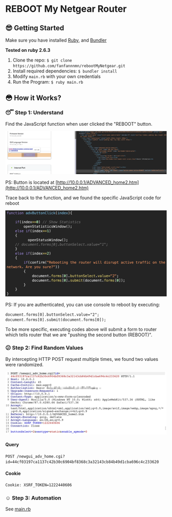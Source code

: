 # REBOOT My Netgear Router

## :sunglasses: Getting Started

Make sure you have installed [Ruby](https://www.ruby-lang.org/en/downloads/), and [Bundler](https://bundler.io/)

**Tested on ruby 2.6.3**

1. Clone the repo: `$ git clone https://github.com/fanfannnmn/rebootMyNetgear.git`
2. Install required dependencies: `$ bundler install`
3. Modify `main.rb` with your own credentials
4. Run the Program: `$ ruby main.rb`

## :flushed: How it Works?

### :sleeping: Step 1: Understand

Find the JavaScript function when user clicked the "REBOOT" button.

![](imgs/1_call_js_function.png)

PS: Button is located at [http://10.0.0.1/ADVANCED_home2.htm](http://10.0.0.1/ADVANCED_home2.htm)

Trace back to the function, and we found the specific JavaScript code for reboot

![](imgs/2_js_function.png)

PS: If you are authenticated, you can use console to reboot by executing:

```
document.forms[0].buttonSelect.value="2";
document.forms[0].submit(document.forms[0]);
```

To be more specific, executing codes above will submit a form to router which tells router that we are "pushing the second button (REBOOT)".

### :confused: Step 2: Find Random Values

By intercepting HTTP POST request multiple times, we found two values were randomized.

![](imgs/3_initial_request.png)

#### Query

`POST /newgui_adv_home.cgi?id=44cf03197ca1137c42b30c6904bf8368c3a32143cb84b49d1cba696c4c233620`

#### Cookie

`Cookie: XSRF_TOKEN=1222440606`

### :relaxed: Step 3: Automation

See [main.rb](main.rb)
